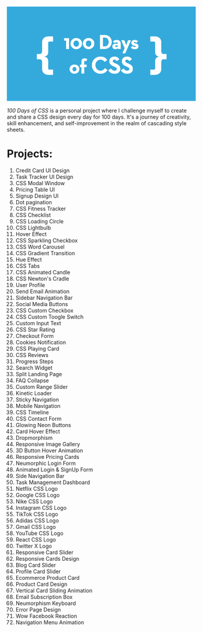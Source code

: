 ![100 Days of CSS](100-days-of-css.png)

_100 Days of CSS_ is a personal project where I challenge myself to create and share a CSS design every day for 100 days. It's a journey of creativity, skill enhancement, and self-improvement in the realm of cascading style sheets.

# Projects:

1. Credit Card UI Design
2. Task Tracker UI Design
3. CSS Modal Window
4. Pricing Table UI
5. Signup Design UI
6. Dot pagination
7. CSS Fitness Tracker
8. CSS Checklist
9. CSS Loading Circle
10. CSS Lightbulb
11. Hover Effect
12. CSS Sparkling Checkbox
13. CSS Word Carousel
14. CSS Gradient Transition
15. Hue Effect
16. CSS Tabs
17. CSS Animated Candle
18. CSS Newton's Cradle
19. User Profile
20. Send Email Animation
21. Sidebar Navigation Bar
22. Social Media Buttons
23. CSS Custom Checkbox
24. CSS Custom Toogle Switch
25. Custom Input Text
26. CSS Star Rating
27. Checkout Form
28. Cookies Notification
29. CSS Playing Card
30. CSS Reviews
31. Progress Steps
32. Search Widget 
33. Split Landing Page
34. FAQ Collapse 
35. Custom Range Slider
36. Kinetic Loader
37. Sticky Navigation
38. Mobile Navigation
39. CSS Timeline
40. CSS Contact Form
41. Glowing Neon Buttons
42. Card Hover Effect
43. Dropmorphism
44. Responsive Image Gallery
45. 3D Button Hover Animation
46. Responsive Pricing Cards
47. Neumorphic Login Form
48. Animated Login & SignUp Form
49. Side Navigation Bar
50. Task Management Dashboard
51. Netflix CSS Logo
52. Google CSS Logo
53. Nike CSS Logo
54. Instagram CSS Logo
55. TikTok CSS Logo
56. Adidas CSS Logo
57. Gmail CSS Logo
58. YouTube CSS Logo
59. React CSS Logo
60. Twitter X Logo
61. Responsive Card Slider
62. Responsive Cards Design
63. Blog Card Slider
64. Profile Card Slider
65. Ecommerce Product Card
66. Product Card Design
67. Vertical Card Sliding Animation
68. Email Subscription Box
69. Neumorphism Keyboard
70. Error Page Design
71. Wow Facebook Reaction
72. Navigation Menu Animation
